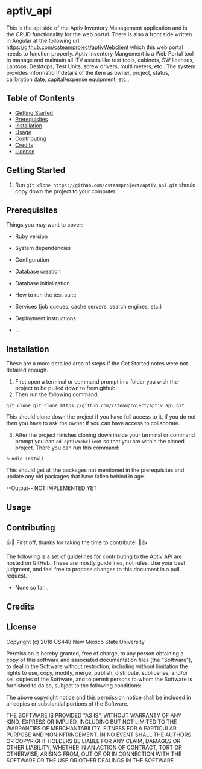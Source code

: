 # aptiv_api

This is the api side of the Aptiv Inventory Management application and is the CRUD functionality for the web portal. There is also a front side written in Angular at the following url: https://github.com/csteamproject/aptivWebclient which this web portal needs to function properly. Aptiv Inventory Mangement is a Web Portal tool to manage and maintain all ITV assets like test tools, cabinets, SW licenses, Laptops, Desktops, Test Units, screw drivers, multi meters, etc.. The system provides information/ details of the item as owner, project, status, calibration date, capital/expense equipment, etc..

## Table of Contents  
- [Getting Started](#getting-started)
- [Prerequisites](#prerequisites)
- [Installation](#installation)
- [Usage](#usage)
- [Contributing](#contributing)
- [Credits](#credits)
- [License](#license)

## Getting Started

1. Run `git clone https://github.com/csteamproject/aptiv_api.git` should copy down the project to your computer.

## Prerequisites

Things you may want to cover:

* Ruby version

* System dependencies

* Configuration

* Database creation

* Database initialization

* How to run the test suite

* Services (job queues, cache servers, search engines, etc.)

* Deployment instructions

* ...


## Installation
These are a more detailed area of steps if the Get Started notes were not detailed enough.

1. First open a terminal or command prompt in a folder you wish the project to be pulled down to from github.
2. Then run the following command:

```
git clone git clone https://github.com/csteamproject/aptiv_api.git
```

This should clone down the project if you have full access to it, if you do not then you have to ask the owner if you can have access to collaborate.

3. After the project finishes cloning down inside your terminal or command prompt you can `cd aptivWebclient` so that you are within the cloned project. There you can run this command:


```
bundle install
```

This should get all the packages not mentioned in the prerequisites and update any old packages that have fallen behind in age.


--Output--
NOT IMPLEMENTED YET

## Usage


## Contributing

:+1::tada: First off, thanks for taking the time to contribute! :tada::+1:

The following is a set of guidelines for contributing to the Aptiv API are hosted on GitHub. These are mostly guidelines, not rules. Use your best judgment, and feel free to propose changes to this document in a pull request.

- None so far...

## Credits


## License

Copyright (c) 2018 CS448 New Mexico State University

Permission is hereby granted, free of charge, to any person obtaining
a copy of this software and associated documentation files (the
"Software"), to deal in the Software without restriction, including
without limitation the rights to use, copy, modify, merge, publish,
distribute, sublicense, and/or sell copies of the Software, and to
permit persons to whom the Software is furnished to do so, subject to
the following conditions:

The above copyright notice and this permission notice shall be
included in all copies or substantial portions of the Software.

THE SOFTWARE IS PROVIDED "AS IS", WITHOUT WARRANTY OF ANY KIND,
EXPRESS OR IMPLIED, INCLUDING BUT NOT LIMITED TO THE WARRANTIES OF
MERCHANTABILITY, FITNESS FOR A PARTICULAR PURPOSE AND
NONINFRINGEMENT. IN NO EVENT SHALL THE AUTHORS OR COPYRIGHT HOLDERS BE
LIABLE FOR ANY CLAIM, DAMAGES OR OTHER LIABILITY, WHETHER IN AN ACTION
OF CONTRACT, TORT OR OTHERWISE, ARISING FROM, OUT OF OR IN CONNECTION
WITH THE SOFTWARE OR THE USE OR OTHER DEALINGS IN THE SOFTWARE.

